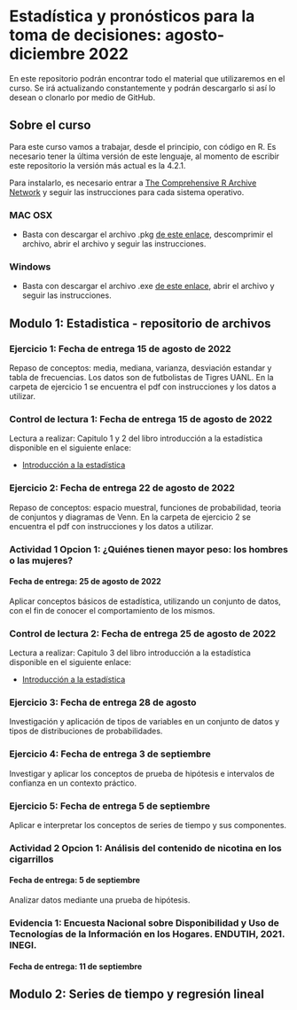 # Estadística y pronósticos para la toma de decisiones: agosto-diciembre 2022
En este repositorio podrán encontrar todo el material que utilizaremos en el curso. Se irá actualizando constantemente y podrán descargarlo si así lo desean o clonarlo por medio de GitHub.
## Sobre el curso
Para este curso vamos a trabajar, desde el principio, con código en R. Es necesario tener la última versión de este lenguaje, al momento de escribir este repositorio la versión más actual es la 4.2.1.

Para instalarlo, es necesario entrar a [The Comprehensive R Archive Network](https://cran.r-project.org/) y seguir las instrucciones para cada sistema operativo.
### MAC OSX
* Basta con descargar el archivo .pkg [de este enlace](https://cran.r-project.org/bin/macosx/base/R-4.2.1.pkg), descomprimir el archivo, abrir el archivo y seguir las instrucciones.
### Windows
* Basta con descargar el archivo .exe [de este enlace](https://cran.r-project.org/bin/windows/base/R-4.2.1-win.exe), abrir el archivo y seguir las instrucciones.
## Modulo 1: Estadistica - repositorio de archivos
### Ejercicio 1: Fecha de entrega 15 de agosto de 2022
Repaso de conceptos: media, mediana, varianza, desviación estandar y tabla de frecuencias. Los datos son de futbolistas de Tigres UANL. En la carpeta de ejercicio 1 se encuentra el pdf con instrucciones y los datos a utilizar.  
### Control de lectura 1: Fecha de entrega 15 de agosto de 2022
Lectura a realizar: Capitulo 1 y 2 del libro introducción a la estadística disponible en el siguiente enlace: 
* [Introducción a la estadística](https://openstax.org/books/introducci%C3%B3n-estad%C3%ADstica/pages/1-introduccion)
### Ejercicio 2: Fecha de entrega 22 de agosto de 2022
Repaso de conceptos: espacio muestral, funciones de probabilidad, teoria de conjuntos y diagramas de Venn. En la carpeta de ejercicio 2 se encuentra el pdf con instrucciones y los datos a utilizar.  
### Actividad 1 Opcion 1: ¿Quiénes tienen mayor peso: los hombres o las mujeres?
#### Fecha de entrega: 25 de agosto de 2022
Aplicar conceptos básicos de estadística, utilizando un conjunto de datos, con el fin de conocer el comportamiento de los mismos.
### Control de lectura 2: Fecha de entrega 25 de agosto de 2022
Lectura a realizar: Capitulo 3 del libro introducción a la estadística disponible en el siguiente enlace: 
* [Introducción a la estadística](https://openstax.org/books/introducci%C3%B3n-estad%C3%ADstica/pages/3-introduccion)
### Ejercicio 3: Fecha de entrega 28 de agosto
Investigación y aplicación de tipos de variables en un conjunto de datos y tipos de distribuciones de probabilidades.
### Ejercicio 4: Fecha de entrega 3 de septiembre
Investigar y aplicar los conceptos de prueba de hipótesis e intervalos de confianza en un contexto práctico.
### Ejercicio 5: Fecha de entrega 5 de septiembre
Aplicar e interpretar los conceptos de series de tiempo y sus componentes.
### Actividad 2 Opcion 1: Análisis del contenido de nicotina en los cigarrillos
#### Fecha de entrega: 5 de septiembre
Analizar datos mediante una prueba de hipótesis.
### Evidencia 1: Encuesta Nacional sobre Disponibilidad y Uso de Tecnologías de la Información en los Hogares. ENDUTIH, 2021. INEGI.
#### Fecha de entrega: 11 de septiembre
## Modulo 2: Series de tiempo y regresión lineal



